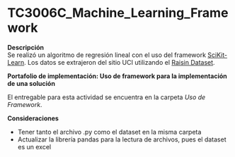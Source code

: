 # TC3006C_Machine_Learning_Framework

**Descripción**  
Se realizó un algoritmo de regresión lineal con el uso del framework [SciKit-Learn](https://scikit-learn.org/stable/index.html).
Los datos se extrajeron del sitio UCI utilizando el [Raisin Dataset](https://archive.ics.uci.edu/ml/datasets/Raisin+Dataset).

**Portafolio de implementación: Uso de framework para la implementación de una solución**

El entregable para esta actividad se encuentra en la carpeta *Uso de Framework*.

**Consideraciones**
* Tener tanto el archivo .py como el dataset en la misma carpeta
* Actualizar la librería pandas para la lectura de archivos, pues el dataset es un excel
